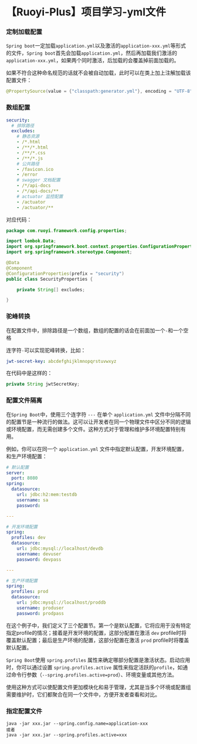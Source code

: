# 【Ruoyi-Plus】项目学习-yml文件

### 定制加载配置

`Spring boot`一定加载`application.yml`以及激活的`application-xxx.yml`等形式的文件，`Spring boot`首先会加载`application.yml`，然后再加载我们激活的`application-xxx.yml`，如果两个同时激活，后加载的会覆盖掉前面加载的。

如果不符合这种命名规范的话就不会被自动加载，此时可以在类上加上注解加载该配置文件：

```java
@PropertySource(value = {"classpath:generator.yml"}, encoding = "UTF-8")
```

### 数组配置

```yaml
security:
  # 排除路径
  excludes:
    # 静态资源
    - /*.html
    - /**/*.html
    - /**/*.css
    - /**/*.js
    # 公共路径
    - /favicon.ico
    - /error
    # swagger 文档配置
    - /*/api-docs
    - /*/api-docs/**
    # actuator 监控配置
    - /actuator
    - /actuator/**
```

对应代码：

```java
package com.ruoyi.framework.config.properties;

import lombok.Data;
import org.springframework.boot.context.properties.ConfigurationProperties;
import org.springframework.stereotype.Component;

@Data
@Component
@ConfigurationProperties(prefix = "security")
public class SecurityProperties {

    private String[] excludes;

} 
```

### 驼峰转换

在配置文件中，排除路径是一个数组，数组的配置的话会在前面加一个`-`和一个空格

连字符`-`可以实现驼峰转换，比如：

```yaml
jwt-secret-key: abcdefghijklmnopqrstuvwxyz
```

在代码中是这样的：

```java
private String jwtSecretKey;
```

### 配置文件隔离

在`Spring Boot`中，使用三个连字符 `---` 在单个 `application.yml` 文件中分隔不同的配置节是一种流行的做法。这可以让开发者在同一个物理文件中区分不同的逻辑或环境配置，而无需创建多个文件。这种方式对于管理和维护多环境配置特别有用。

例如，你可以在同一个 `application.yml` 文件中指定默认配置，开发环境配置，和生产环境配置：

```yaml
# 默认配置
server:
  port: 8080
spring:
  datasource:
    url: jdbc:h2:mem:testdb
    username: sa
    password:

---

# 开发环境配置
spring:
  profiles: dev
  datasource:
    url: jdbc:mysql://localhost/devdb
    username: devuser
    password: devpass

---

# 生产环境配置
spring:
  profiles: prod
  datasource:
    url: jdbc:mysql://localhost/proddb
    username: produser
    password: prodpass
```

在这个例子中，我们定义了三个配置节。第一个是默认配置，它将应用于没有特定指定profile的情况；接着是开发环境的配置，这部分配置在激活 `dev` profile时将覆盖默认配置；最后是生产环境的配置，这部分配置在激活 `prod` profile时将覆盖默认配置。

`Spring Boot`使用 `spring.profiles` 属性来确定哪部分配置是激活状态。启动应用时，你可以通过设置 `spring.profiles.active` 属性来指定活跃的`profile`，如通过命令行参数（`--spring.profiles.active=prod`）、环境变量或其他方法。

使用这种方式可以使配置文件更加模块化和易于管理，尤其是当多个环境或配置组需要维护时，它们都聚合在同一个文件中，方便开发者查看和对比。

### 指定配置文件

```
java -jar xxx.jar --spring.config.name=application-xxx
或者
java -jar xxx.jar --spring.profiles.active=xxx
```
